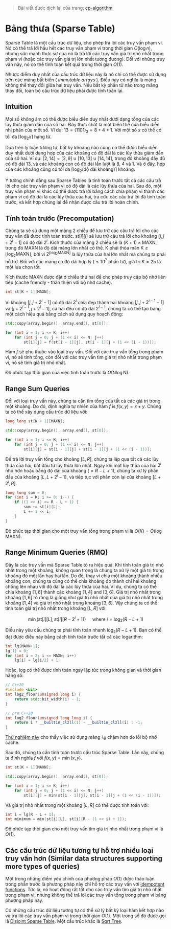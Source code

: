 > Bài viết được dịch lại của trang: [cp-algorithm](https://cp-algorithms.com/data_structures/sparse-table.html)

# Bảng thưa (Sparse Table)

Sparse Table là một cấu trúc dữ liệu, cho phép trả lời các truy vấn phạm vi.
Nó có thể trả lời hầu hết các truy vấn phạm vi trong thời gian $O(\log n)$, nhưng sức mạnh thực sự của nó là trả lời các truy vấn giá trị nhỏ nhất trong phạm vi (hoặc các truy vấn giá trị lớn nhất tương đương).
Đối với những truy vấn này, nó có thể tính toán kết quả trong thời gian $O(1)$.

Nhược điểm duy nhất của cấu trúc dữ liệu này là nó chỉ có thể được sử dụng trên các mảng bất biến ( _immutable arrays_ ).
Điều này có nghĩa là mảng không thể thay đổi giữa hai truy vấn.
Nếu bất kỳ phần tử nào trong mảng thay đổi, toàn bộ cấu trúc dữ liệu phải được tính toán lại.

## Intuition

Mọi số không âm có thể được biểu diễn duy nhất dưới dạng tổng của các lũy thừa giảm dần của số hai.
Đây thực chất là một biến thể của biểu diễn nhị phân của một số.
Ví dụ: $13 = (1101)_2 = 8 + 4 + 1$.
Với một số $x$ có thể có tối đa $\lceil \log_2 x \rceil$ hạng tử.

Dựa trên lý luận tương tự, bất kỳ khoảng nào cũng có thể được biểu diễn duy nhất dưới dạng hợp của các khoảng có độ dài là các lũy thừa giảm dần của số hai.
Ví dụ: $[2, 14] = [2, 9] \cup [10, 13] \cup [14, 14]$, trong đó khoảng đầy đủ có độ dài 13, và các khoảng con có độ dài lần lượt là 8, 4 và 1.
Và ở đây, hợp của các khoảng cũng có tối đa $\lceil \log_2(\text{độ dài khoảng}) \rceil$ khoảng.

Ý tưởng chính đằng sau Sparse Tables là tính toán trước tất cả các câu trả lời cho các truy vấn phạm vi có độ dài là các lũy thừa của hai.
Sau đó, một truy vấn phạm vi khác có thể được trả lời bằng cách chia phạm vi thành các phạm vi có độ dài là các lũy thừa của hai, tra cứu các câu trả lời đã tính toán trước, và kết hợp chúng lại để nhận được câu trả lời hoàn chỉnh.

## Tính toán trước (Precomputation)

Chúng ta sẽ sử dụng một mảng 2 chiều để lưu trữ các câu trả lời cho các truy vấn đã được tính toán trước.
$\text{st}[i][j]$ sẽ lưu trữ câu trả lời cho khoảng $[j, j + 2^i - 1]$ có độ dài $2^i$.
Kích thước của mảng 2 chiều sẽ là $(K + 1) \times \text{MAXN}$, trong đó $\text{MAXN}$ là độ dài mảng lớn nhất có thể.
$\text{K}$ phải thỏa mãn $\text{K} \ge \lfloor \log_2 \text{MAXN} \rfloor$, bởi vì $2^{\lfloor \log_2 \text{MAXN} \rfloor}$ là lũy thừa của hai lớn nhất mà chúng ta phải hỗ trợ.
Đối với các mảng có độ dài hợp lý ($\le 10^7$ phần tử), giá trị $K = 25$ là một lựa chọn tốt.

Kích thước $\text{MAXN}$ được đặt ở chiều thứ hai để cho phép truy cập bộ nhớ liên tiếp (cache friendly - thân thiện với bộ nhớ cache).

```cpp
int st[K + 1][MAXN];
```

Vì khoảng $[j, j + 2^i - 1]$ có độ dài $2^i$ chia đẹp thành hai khoảng $[j, j + 2^{i - 1} - 1]$ và $[j + 2^{i - 1}, j + 2^i - 1]$, cả hai đều có độ dài $2^{i - 1}$, chúng ta có thể tạo bảng một cách hiệu quả bằng cách sử dụng quy hoạch động:

```cpp
std::copy(array.begin(), array.end(), st[0]);

for (int i = 1; i <= K; i++)
    for (int j = 0; j + (1 << i) <= N; j++)
        st[i][j] = f(st[i - 1][j], st[i - 1][j + (1 << (i - 1))]);
```

Hàm $f$ sẽ phụ thuộc vào loại truy vấn.
Đối với các truy vấn tổng trong phạm vi, nó sẽ tính tổng, còn đối với các truy vấn tìm giá trị nhỏ nhất trong phạm vi, nó sẽ tính giá trị nhỏ nhất.

Độ phức tạp thời gian của việc tính toán trước là $O(\text{N} \log \text{N})$.

## Range Sum Queries

Đối với loại truy vấn này, chúng ta cần tìm tổng của tất cả các giá trị trong một khoảng.
Do đó, định nghĩa tự nhiên của hàm $f$ is $f(x, y) = x + y$.
Chúng ta có thể xây dựng cấu trúc dữ liệu với:

```cpp
long long st[K + 1][MAXN];

std::copy(array.begin(), array.end(), st[0]);

for (int i = 1; i <= K; i++)
    for (int j = 0; j + (1 << i) <= N; j++)
        st[i][j] = st[i - 1][j] + st[i - 1][j + (1 << (i - 1))];
```

Để trả lời truy vấn tổng cho khoảng $[L, R]$, chúng ta lặp qua tất cả các lũy thừa của hai, bắt đầu từ lũy thừa lớn nhất.
Ngay khi một lũy thừa của hai $2^i$ nhỏ hơn hoặc bằng độ dài của khoảng ($= R - L + 1$), chúng ta xử lý phần đầu của khoảng $[L, L + 2^i - 1]$, và tiếp tục với phần còn lại của khoảng $[L + 2^i, R]$.

```cpp
long long sum = 0;
for (int i = K; i >= 0; i--) {
    if ((1 << i) <= R - L + 1) {
        sum += st[i][L];
        L += 1 << i;
    }
}
```

Độ phức tạp thời gian cho một truy vấn tổng trong phạm vi là $O(K) = O(\log \text{MAXN})$.

## Range Minimum Queries (RMQ)

Đây là các truy vấn mà Sparse Table tỏ ra hiệu quả.
Khi tính toán giá trị nhỏ nhất trong một khoảng, không quan trọng là chúng ta xử lý một giá trị trong khoảng đó một lần hay hai lần.
Do đó, thay vì chia một khoảng thành nhiều khoảng con, chúng ta cũng có thể chia khoảng đó thành chỉ hai khoảng chồng lên nhau với độ dài là các lũy thừa của hai.
Ví dụ, chúng ta có thể chia khoảng $[1, 6]$ thành các khoảng $[1, 4]$ and $[3, 6]$.
Giá trị nhỏ nhất trong khoảng $[1, 6]$ rõ ràng là giống như giá trị nhỏ nhất của giá trị nhỏ nhất trong khoảng $[1, 4]$ và giá trị nhỏ nhất trong khoảng $[3, 6]$.
Vậy chúng ta có thể tính toán giá trị nhỏ nhất trong khoảng $[L, R]$ với:

$$\min(\text{st}[i][L], \text{st}[i][R - 2^i + 1]) \quad \text{ where } i = \log_2(R - L + 1)$$

Điều này yêu cầu chúng ta phải tính toán nhanh $\log_2(R - L + 1)$.
Bạn có thể đạt được điều này bằng cách tính toán trước tất cả các logarithm:

```cpp
int lg[MAXN+1];
lg[1] = 0;
for (int i = 2; i <= MAXN; i++)
    lg[i] = lg[i/2] + 1;
```
Hoặc, log có thể được tính toán ngay lập tức trong không gian và thời gian hằng số:
```c++
// C++20
#include <bit>
int log2_floor(unsigned long i) {
    return std::bit_width(i) - 1;
}

// pre C++20
int log2_floor(unsigned long long i) {
    return i ? __builtin_clzll(1) - __builtin_clzll(i) : -1;
}
```
[Thử nghiệm này](https://quick-bench.com/q/Zghbdj_TEkmw4XG2nqOpD3tsJ8U) cho thấy việc sử dụng mảng `lg` chậm hơn do lỗi bộ nhớ cache.

Sau đó, chúng ta cần tính toán trước cấu trúc Sparse Table. Lần này, chúng ta định nghĩa $f$ với $f(x, y) = \min(x, y)$.

```cpp
int st[K + 1][MAXN];

std::copy(array.begin(), array.end(), st[0]);

for (int i = 1; i <= K; i++)
    for (int j = 0; j + (1 << i) <= N; j++)
        st[i][j] = min(st[i - 1][j], st[i - 1][j + (1 << (i - 1))]);
```

Và giá trị nhỏ nhất trong một khoảng $[L, R]$ có thể được tính toán với:

```cpp 
int i = lg[R - L + 1];
int minimum = min(st[i][L], st[i][R - (1 << i) + 1]);
```

Độ phức tạp thời gian cho một truy vấn tìm giá trị nhỏ nhất trong phạm vi là $O(1)$.

## Các cấu trúc dữ liệu tương tự hỗ trợ nhiều loại truy vấn hơn (Similar data structures supporting more types of queries)

Một trong những điểm yếu chính của phương pháp $O(1)$ được thảo luận trong phần trước là phương pháp này chỉ hỗ trợ các truy vấn với [idempotent functions](https://en.wikipedia.org/wiki/Idempotence).
Tức là, nó hoạt động rất tốt cho các truy vấn tìm giá trị nhỏ nhất trong phạm vi, nhưng không thể trả lời các truy vấn tổng trong phạm vi bằng phương pháp này.

Có những cấu trúc dữ liệu tương tự có thể xử lý bất kỳ loại hàm kết hợp nào và trả lời các truy vấn phạm vi trong thời gian $O(1)$.
Một trong số đó được gọi là [Disjoint Sparse Table](https://discuss.codechef.com/questions/117696/tutorial-disjoint-sparse-table).
Một cấu trúc khác là [Sqrt Tree](sqrt-tree.md).
